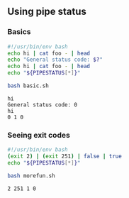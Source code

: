 ## Using pipe status
### Basics

```bash
#!/usr/bin/env bash
echo hi | cat foo - | head 
echo "General status code: $?"
echo hi | cat foo - | head 
echo "${PIPESTATUS[*]}"
```
```bash
bash basic.sh
```
```
hi
General status code: 0
hi
0 1 0
```
### Seeing exit codes

```bash
#!/usr/bin/env bash
(exit 2) | (exit 251) | false | true
echo "${PIPESTATUS[*]}"
```
```bash
bash morefun.sh
```
```
2 251 1 0
```
